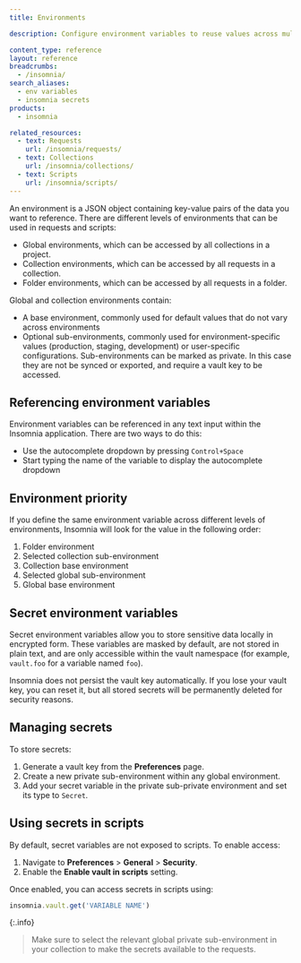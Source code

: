 ```yaml
---
title: Environments

description: Configure environment variables to reuse values across multiple requests.

content_type: reference
layout: reference
breadcrumbs: 
  - /insomnia/
search_aliases:
  - env variables
  - insomnia secrets
products:
  - insomnia

related_resources:
  - text: Requests
    url: /insomnia/requests/
  - text: Collections
    url: /insomnia/collections/
  - text: Scripts
    url: /insomnia/scripts/
---
```


An environment is a JSON object containing key-value pairs of the data you want to reference. There are different levels of environments that can be used in requests and scripts:

* Global environments, which can be accessed by all collections in a project.
* Collection environments, which can be accessed by all requests in a collection.
* Folder environments, which can be accessed by all requests in a folder.

Global and collection environments contain:
* A base environment, commonly used for default values that do not vary across environments
* Optional sub-environments, commonly used for environment-specific values (production, staging, development) or user-specific configurations. Sub-environments can be marked as private. In this case they are not be synced or exported, and require a vault key to be accessed.

## Referencing environment variables

Environment variables can be referenced in any text input within the Insomnia application. There are two ways to do this:

* Use the autocomplete dropdown by pressing `Control+Space`
* Start typing the name of the variable to display the autocomplete dropdown

## Environment priority

If you define the same environment variable across different levels of environments, Insomnia will look for the value in the following order:

1. Folder environment
1. Selected collection sub-environment
1. Collection base environment
1. Selected global sub-environment
1. Global base environment

## Secret environment variables

Secret environment variables allow you to store sensitive data locally in encrypted form. These variables are masked by default, are not stored in plain text, and are only accessible within the vault namespace (for example, `vault.foo` for a variable named `foo`).

Insomnia does not persist the vault key automatically. If you lose your vault key, you can reset it, but all stored secrets will be permanently deleted for security reasons.

## Managing secrets

To store secrets:

1. Generate a vault key from the **Preferences** page.
1. Create a new private sub-environment within any global environment.
1. Add your secret variable in the private sub-private environment and set its type to `Secret`.

## Using secrets in scripts

By default, secret variables are not exposed to scripts. To enable access:

1. Navigate to **Preferences** > **General** > **Security**.
1. Enable the **Enable vault in scripts** setting.

Once enabled, you can access secrets in scripts using:

```js
insomnia.vault.get('VARIABLE NAME')
```

{:.info}
> Make sure to select the relevant global private sub-environment in your collection to make the secrets available to the requests.